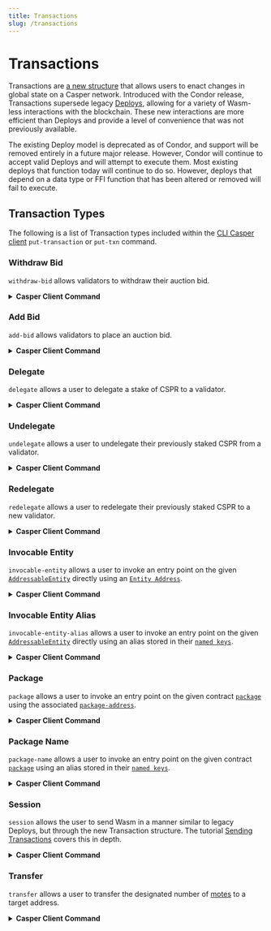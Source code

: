 ```yaml
---
title: Transactions
slug: /transactions
---
```


# Transactions

Transactions are [a new structure](../developers/json-rpc/types_chain.md#transaction) that allows users to enact changes in global state on a Casper network. Introduced with the Condor release, Transactions supersede legacy [Deploys](./glossary/D.md#deploy-deploy), allowing for a variety of Wasm-less interactions with the blockchain. These new interactions are more efficient than Deploys and provide a level of convenience that was not previously available.

The existing Deploy model is deprecated as of Condor, and support will be removed entirely in a future major release. However, Condor will continue to accept valid Deploys and will attempt to execute them. Most existing deploys that function today will continue to do so. However, deploys that depend on a data type or FFI function that has been altered or removed will fail to execute.

## Transaction Types

The following is a list of Transaction types included within the [CLI Casper client](https://github.com/casper-ecosystem/casper-client-rs/tree/dev) `put-transaction` or `put-txn` command.

### Withdraw Bid

`withdraw-bid` allows validators to withdraw their auction bid.

<details>
<summary><b>Casper Client Command</b></summary>

```json

casper-client put-txn withdraw-bid
/// The public key of the bidder.
  --public-key <FORMATTED STRING or PATH>
/// The amount in motes to be withdrawn.
  --transaction-amount <INTEGER>
/// The maximum gas price that the user is willing to pay for this transaction.
  --gas-price-tolerance <INTEGER>
/// The path to the local secret key file, or the [`initiator address`](../developers/json-rpc/types_chain.md#initiatoraddr) sending the transaction.
  <--secret-key <PATH>|--initiator-address <HEX STRING>>

```

</details>

### Add Bid

`add-bid` allows validators to place an auction bid.

<details>
<summary><b>Casper Client Command</b></summary>

```json

casper-client put-txn add-bid
/// The [delegation rate](../concepts/economics/staking.md#delegation-rate-delegation-rate) for delegators staking on to this validator.
  --delegation-rate <INTEGER>
/// The public key of the bidder.
  --public-key <FORMATTED STRING or PATH>
/// The amount in motes to be bid.
  --transaction-amount <INTEGER>
/// The minimum amount of motes that a delegator can stake to this validator.
  --minimum-delegation-amount <INTEGER>
/// The maximum amount of motes that a delegator can stake to this validator.
  --maximum-delegation-amount <INTEGER>
/// The maximum gas price that the user is willing to pay for this transaction.
  --gas-price-tolerance <INTEGER>
/// The path to the local secret key file, or the [`initiator address`](../developers/json-rpc/types_chain.md#initiatoraddr) sending the transaction.
  <--secret-key <PATH>|--initiator-address <HEX STRING>>

```
</details>

### Delegate

`delegate` allows a user to delegate a stake of CSPR to a validator.

<details>
<summary><b>Casper Client Command</b></summary>

```json

casper-client put-txn delegate
/// The delegator's public key.
  --delegator <STRING>
/// The validator's public key.
  --validator <STRING>
/// The amount in motes to stake with this validator.
  --transaction-amount <INTEGER>
/// The maximum gas price that the user is willing to pay for this transaction.
  --gas-price-tolerance <INTEGER>
/// The path to the local secret key file, or the [`initiator address`](../developers/json-rpc/types_chain.md#initiatoraddr) sending the transaction.
  <--secret-key <PATH>|--initiator-address <HEX STRING>>

```

</details>

### Undelegate

`undelegate` allows a user to undelegate their previously staked CSPR from a validator.

<details>
<summary><b>Casper Client Command</b></summary>

```json

casper-client put-txn undelegate
/// The delegator's public key.
  --delegator <STRING>
/// The validator's public key.
  --validator <STRING>
/// The amount in motes to undelegate from this validator.
  --transaction-amount <INTEGER>
/// The maximum gas price that the user is willing to pay for this transaction. 
  --gas-price-tolerance <INTEGER>
/// The path to the local secret key file, or the [`initiator address`](../developers/json-rpc/types_chain.md#initiatoraddr) sending the transaction.
  <--secret-key <PATH>|--initiator-address <HEX STRING>>

```

</details>

### Redelegate

`redelegate` allows a user to redelegate their previously staked CSPR to a new validator.

<details>
<summary><b>Casper Client Command</b></summary>

```json

casper-client put-txn redelegate
/// The delegator's public key.
  --delegator <STRING>
/// The old validator's public key.
  --validator <STRING>
/// The new validator's public key.
  --new-validator <STRING>
/// The amount in motes to redelegate from the old validator to the new validator.
  --transaction-amount <INTEGER>
/// The maximum gas price that the user is willing to pay for this transaction. 
  --gas-price-tolerance <INTEGER>
/// The path to the local secret key file, or the [`initiator address`](../developers/json-rpc/types_chain.md#initiatoraddr) sending the transaction.
  <--secret-key <PATH>|--initiator-address <HEX STRING>>

```

</details>

### Invocable Entity

`invocable-entity` allows a user to invoke an entry point on the given [`AddressableEntity`](./addressable-entity.md) directly using an [`Entity Address`](./key-types.md#addressableentity).

<details>
<summary><b>Casper Client Command</b></summary>

```json

casper-client put-txn invocable-entity
/// The [`entity-hash`](../developers/json-rpc/types_chain.md#addressableentityhash) of the entity to invoke.
  --entity-address <FORMATTED STRING or PATH>
/// The entry point on the invocable entity.
  --session-entry-point <NAME>
/// The maximum gas price that the user is willing to pay for this transaction.
  --gas-price-tolerance <INTEGER>
/// The path to the local secret key file, or the [`initiator address`](../developers/json-rpc/types_chain.md#initiatoraddr) sending the transaction.
  <--secret-key <PATH>|--initiator-address <HEX STRING>>

```

</details>

### Invocable Entity Alias

`invocable-entity-alias` allows a user to invoke an entry point on the given [`AddressableEntity`](./addressable-entity.md) directly using an alias stored in their [`named keys`](./glossary/N.md#namedkeys-named-keys).

<details>
<summary><b>Casper Client Command</b></summary>

```json

casper-client put-txn invocable-entity-alias
/// The entity alias stored in the calling entity's named keys.
  --entity-alias <STRING>
/// The entry point on the invocable entity. 
  --session-entry-point <NAME>
/// The maximum gas price that the user is willing to pay for this transaction.
  --gas-price-tolerance <INTEGER>
/// The path to the local secret key file, or the [`initiator address`](../developers/json-rpc/types_chain.md#initiatoraddr) sending the transaction.
  <--secret-key <PATH>|--initiator-address <HEX STRING>>

```

</details>

### Package

`package` allows a user to invoke an entry point on the given contract [`package`](../developers/writing-onchain-code/upgrading-contracts.md#the-contract-package) using the associated [`package-address`](./key-types.md#package).

<details>
<summary><b>Casper Client Command</b></summary>

```json 

casper-client put-txn package
/// The address of the contract package.
  --package-address <FORMATTED STRING or PATH>
/// The entry point to invoke on the package.
  --session-entry-point <NAME>
/// The maximum gas price that the user is willing to pay for this transaction.
  --gas-price-tolerance <INTEGER>
/// The path to the local secret key file, or the [`initiator address`](../developers/json-rpc/types_chain.md#initiatoraddr) sending the transaction.
  <--secret-key <PATH>|--initiator-address <HEX STRING>>

```

</details>

### Package Name

`package-name` allows a user to invoke an entry point on the given contract [`package`](../developers/writing-onchain-code/upgrading-contracts.md#the-contract-package) using an alias stored in their [`named keys`](./glossary/N.md#namedkeys-named-keys).

<details>
<summary><b>Casper Client Command</b></summary>

```json

casper-client put-txn package-name
/// The package alias stored in the calling entity's named keys.
  --package-alias <STRING>
/// The entry point to invoke on the package.
  --session-entry-point <NAME>
/// The maximum gas price that the user is willing to pay for this transaction.
  --gas-price-tolerance <INTEGER>
/// The path to the local secret key file, or the [`initiator address`](../developers/json-rpc/types_chain.md#initiatoraddr) sending the transaction.
  <--secret-key <PATH>|--initiator-address <HEX STRING>>

```

</details>

### Session

`session` allows the user to send Wasm in a manner similar to legacy Deploys, but through the new Transaction structure. The tutorial [Sending Transactions](../developers/cli/sending-transactions.md) covers this in depth.

<details>
<summary><b>Casper Client Command</b></summary>

```json

casper-client put-txn session
/// The local path pointing to Wasm that will be sent to global state.
  --transaction-path <PATH>
/// An entry point on a previously installed contract, if applicable.
  --session-entry-point <NAME>
/// The category of the Transaction, in decreasing size order.
  --category <install-upgrade|large|medium|small>
/// The maximum gas price that the user is willing to pay for this transaction.
  --gas-price-tolerance <INTEGER>
/// The path to the local secret key file, or the [`initiator address`](../developers/json-rpc/types_chain.md#initiatoraddr) sending the transaction.
  <--secret-key <PATH>|--initiator-address <HEX STRING>>

```

</details>

### Transfer

`transfer` allows a user to transfer the designated number of [motes](./glossary/M.md#motes-motes) to a target address.

<details>
<summary><b>Casper Client Command</b></summary>

```json

casper-client put-txn transfer
/// The recipient of the transfer.
  --target <FORMATTED STRING>
/// The amount in motes to be transferred.
  --transfer-amount <INTEGER>
/// The maximum gas price that the user is willing to pay for this transaction.
  --gas-price-tolerance <INTEGER>
/// The path to the local secret key file, or the [`initiator address`](../developers/json-rpc/types_chain.md#initiatoraddr) sending the transaction.
  <--secret-key <PATH>|--initiator-address <HEX STRING>>

```

  </details>